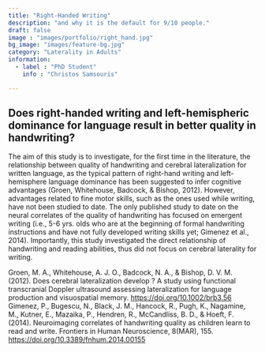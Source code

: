 ```yaml
---
title: "Right-Handed Writing"
description: "and why it is the default for 9/10 people."
draft: false
image : "images/portfolio/right_hand.jpg"
bg_image: "images/feature-bg.jpg"
category: "Laterality in Adults"
information:
  - label : "PhD Student"
    info : "Christos Samsouris"

---
```


## Does right-handed writing and left-hemispheric dominance for language result in better quality in handwriting?

The aim of this study is to investigate, for the first time in the literature, the relationship between quality of handwriting and cerebral lateralization for written language, as the typical pattern of right-hand writing and left-hemisphere language dominance has been suggested to infer cognitive advantages (Groen, Whitehouse, Badcock, & Bishop, 2012). However, advantages related to fine motor skills, such as the ones used while writing, have not been studied to date. The only published study to date on the neural correlates of the quality of handwriting has focused on emergent writing (i.e., 5-6 yrs. olds who are at the beginning of formal handwriting instructions and have not fully developed writing skills yet; Gimenez et al., 2014). Importantly, this study investigated the direct relationship of handwriting and reading abilities, thus did not focus on cerebral laterality for writing.



Groen, M. A., Whitehouse, A. J. O., Badcock, N. A., & Bishop, D. V. M. (2012). Does cerebral lateralization develop ? A study using functional transcranial Doppler ultrasound assessing lateralization for language production and visuospatial memory. https://doi.org/10.1002/brb3.56
Gimenez, P., Bugescu, N., Black, J. M., Hancock, R., Pugh, K., Nagamine, M., Kutner, E., Mazaika, P., Hendren, R., McCandliss, B. D., & Hoeft, F. (2014). Neuroimaging correlates of handwriting quality as children learn to read and write. Frontiers in Human Neuroscience, 8(MAR), 155. https://doi.org/10.3389/fnhum.2014.00155
